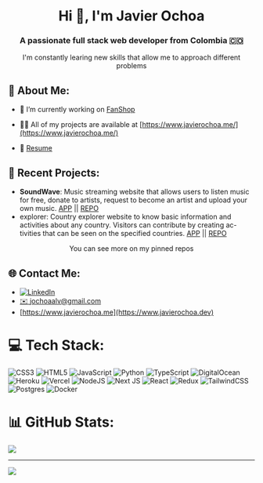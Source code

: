 <h1 align="center">Hi 👋, I'm Javier Ochoa</h1>
<h3 align="center">A passionate full stack web developer from Colombia 🇨🇴</h3>
<p align="center">I'm constantly learing new skills that allow me to approach different problems</p>


## 💫 About Me:

- 🔭 I’m currently working on [FanShop](https://github.com/JavierOchoa/FanShop)

- 👨‍💻 All of my projects are available at [https://www.javierochoa.me/](https://www.javierochoa.me/)

- 📄 [Resume](https://www.javierochoa.me/api/resume_en)


## 📌 Recent Projects:

* __SoundWave__: Music streaming website that allows users to listen music for free, donate to artists, request to become an artist and upload
your own music. [APP](https://soundwave-swart.vercel.app/) || [REPO](https://github.com/SoundWavePF/)
* explorer: Country explorer website to know basic information and activities about any country. Visitors can contribute by creating ac-
tivities that can be seen on the specified countries. [APP](https://explorer-liart.vercel.app/) || [REPO](https://github.com/JavierOchoa/explorer/)

<p align="center">You can see more on my pinned repos</p>

## 🌐 Contact Me:
- [![LinkedIn](https://img.shields.io/badge/LinkedIn-%230077B5.svg?logo=linkedin&logoColor=white)](https://linkedin.com/in/javierochoaalv)
- [✉️ jochoaalv@gmail.com](mailto:jochoaalv@gmail.com)
- [https://www.javierochoa.me](https://www.javierochoa.dev)

# 💻 Tech Stack:
![CSS3](https://img.shields.io/badge/css3-%231572B6.svg?style=for-the-badge&logo=css3&logoColor=white) ![HTML5](https://img.shields.io/badge/html5-%23E34F26.svg?style=for-the-badge&logo=html5&logoColor=white) ![JavaScript](https://img.shields.io/badge/javascript-%23323330.svg?style=for-the-badge&logo=javascript&logoColor=%23F7DF1E) ![Python](https://img.shields.io/badge/python-3670A0?style=for-the-badge&logo=python&logoColor=ffdd54) ![TypeScript](https://img.shields.io/badge/typescript-%23007ACC.svg?style=for-the-badge&logo=typescript&logoColor=white) ![DigitalOcean](https://img.shields.io/badge/DigitalOcean-%230167ff.svg?style=for-the-badge&logo=digitalOcean&logoColor=white) ![Heroku](https://img.shields.io/badge/heroku-%23430098.svg?style=for-the-badge&logo=heroku&logoColor=white) ![Vercel](https://img.shields.io/badge/vercel-%23000000.svg?style=for-the-badge&logo=vercel&logoColor=white) ![NodeJS](https://img.shields.io/badge/node.js-6DA55F?style=for-the-badge&logo=node.js&logoColor=white) ![Next JS](https://img.shields.io/badge/Next-black?style=for-the-badge&logo=next.js&logoColor=white) ![React](https://img.shields.io/badge/react-%2320232a.svg?style=for-the-badge&logo=react&logoColor=%2361DAFB) ![Redux](https://img.shields.io/badge/redux-%23593d88.svg?style=for-the-badge&logo=redux&logoColor=white) ![TailwindCSS](https://img.shields.io/badge/tailwindcss-%2338B2AC.svg?style=for-the-badge&logo=tailwind-css&logoColor=white) ![Postgres](https://img.shields.io/badge/postgres-%23316192.svg?style=for-the-badge&logo=postgresql&logoColor=white) ![Docker](https://img.shields.io/badge/docker-%230db7ed.svg?style=for-the-badge&logo=docker&logoColor=white)
# 📊 GitHub Stats:
![](https://github-readme-stats.vercel.app/api/top-langs/?username=javierochoa&theme=default&hide_border=false&include_all_commits=true&count_private=true&layout=compact)

---
[![](https://visitcount.itsvg.in/api?id=javierochoa&icon=0&color=12)](https://visitcount.itsvg.in)
